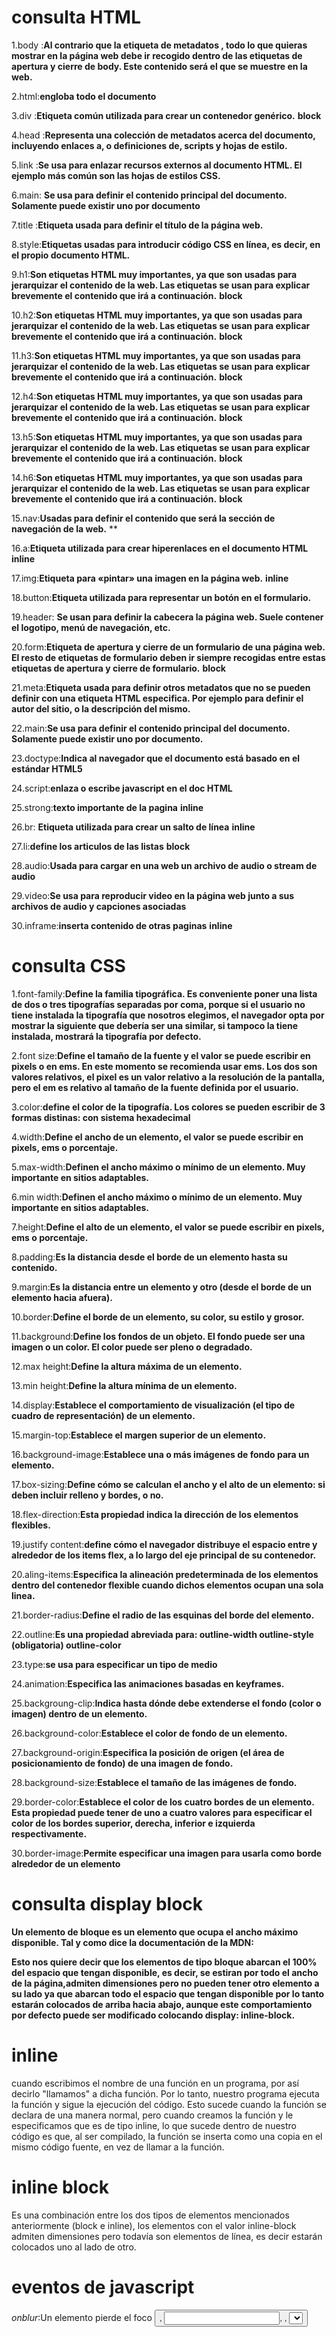  # **consulta HTML**
 
1.body :**Al contrario que la etiqueta de metadatos <head>, todo lo que quieras mostrar en la página web debe ir recogido dentro de las etiquetas de apertura y cierre de body. Este contenido será el que se muestre en la web.**

2.html:**engloba todo el documento**

3.div :**Etiqueta común utilizada para crear un contenedor genérico.** **block**

4.head :**Representa una colección de metadatos acerca del documento, incluyendo enlaces a, o definiciones de, scripts y hojas de estilo.**

5.link :**Se usa para enlazar recursos externos al documento HTML. El ejemplo más común son las hojas de estilos CSS.**

6.main: **Se usa para definir el contenido principal del documento. Solamente puede existir uno por documento**

7.title :**Etiqueta usada para definir el título de la página web.**

8.style:**Etiquetas usadas para introducir código CSS en línea, es decir, en el propio documento HTML.**

9.h1:**Son etiquetas HTML muy importantes, ya que son usadas para jerarquizar el contenido de la web. Las etiquetas se usan para explicar brevemente el contenido que irá a continuación.** **block**

10.h2:**Son etiquetas HTML muy importantes, ya que son usadas para jerarquizar el contenido de la web. Las etiquetas se usan para explicar brevemente el contenido que irá a continuación.** **block**

11.h3:**Son etiquetas HTML muy importantes, ya que son usadas para jerarquizar el contenido de la web. Las etiquetas se usan para explicar brevemente el contenido que irá a continuación.** **block**

12.h4:**Son etiquetas HTML muy importantes, ya que son usadas para jerarquizar el contenido de la web. Las etiquetas se usan para explicar brevemente el contenido que irá a continuación.** **block**

13.h5:**Son etiquetas HTML muy importantes, ya que son usadas para jerarquizar el contenido de la web. Las etiquetas se usan para explicar brevemente el contenido que irá a continuación.** **block**

14.h6:**Son etiquetas HTML muy importantes, ya que son usadas para jerarquizar el contenido de la web. Las etiquetas se usan para explicar brevemente el contenido que irá a continuación.** **block**

15.nav:**Usadas para definir el contenido que será la sección de navegación de la web.** **

16.a:**Etiqueta utilizada para crear hiperenlaces en el documento HTML** **inline**

17.img:**Etiqueta para «pintar» una imagen en la página web.** **inline**

18.button:**Etiqueta utilizada para representar un botón en el formulario.**

19.header: **Se usan para definir la cabecera la página web. Suele contener el logotipo, menú de navegación, etc.**

20.form:**Etiqueta de apertura y cierre de un formulario de una página web. El resto de etiquetas de formulario deben ir siempre recogidas entre estas etiquetas de apertura y cierre de formulario.** **block**

21.meta:**Etiqueta usada para definir otros metadatos que no se pueden definir con una etiqueta HTML especifica. Por ejemplo para definir el autor del sitio, o la descripción del mismo.**

22.main:**Se usa para definir el contenido principal del documento. Solamente puede existir uno por documento.**

23.doctype:**Indica al navegador que el documento está basado en el estándar HTML5**

24.script:**enlaza o escribe javascript en el doc HTML**

25.strong:**texto importante de la pagina** **inline**

26.br: **Etiqueta utilizada para crear un salto de línea** **inline**

27.li:**define los articulos de las listas** **block**

28.audio:**Usada para cargar en una web un archivo de audio o stream de audio**

29.video:**Se usa para reproducir video en la página web junto a sus archivos de audio y capciones asociadas**

30.inframe:**inserta contenido de otras paginas** **inline**

# consulta CSS

1.font-family:**Define la familia tipográfica. Es conveniente poner una lista de dos o tres tipografías separadas por coma, porque si el usuario no tiene instalada la tipografía que nosotros elegimos, el navegador opta por mostrar la siguiente que debería ser una similar, si tampoco la tiene instalada, mostrará la tipografía por defecto.**

2.font size:**Define el tamaño de la fuente y el valor se puede escribir en pixels o en ems. En este momento se recomienda usar ems. Los dos son valores relativos, el pixel es un valor relativo a la resolución de la pantalla, pero el em es relativo al tamaño de la fuente definida por el usuario.**

3.color:**define el color de la tipografía. Los colores se pueden escribir de 3 formas distinas: con sistema hexadecimal**

4.width:**Define el ancho de un elemento, el valor se puede escribir en pixels, ems o porcentaje.**

5.max-width:**Definen el ancho máximo o mínimo de un elemento. Muy importante en sitios adaptables.**

6.min width:**Definen el ancho máximo o mínimo de un elemento. Muy importante en sitios adaptables.**

7.height:**Define el alto de un elemento, el valor se puede escribir en pixels, ems o porcentaje.**

8.padding:**Es la distancia desde el borde de un elemento hasta su contenido.**

9.margin:**Es la distancia entre un elemento y otro (desde el borde de un elemento hacia afuera).**

10.border:**Define el borde de un elemento, su color, su estilo y grosor.**

11.background:**Define los fondos de un objeto. El fondo puede ser una imagen o un color. El color puede ser pleno o degradado.**

12.max height:**Define la altura máxima de un elemento.**

13.min height:**Define la altura mínima de un elemento.**

14.display:**Establece el comportamiento de visualización (el tipo de cuadro de representación) de un elemento.**

15.margin-top:**Establece el margen superior de un elemento.**

16.background-image:**Establece una o más imágenes de fondo para un elemento.**

17.box-sizing:**Define cómo se calculan el ancho y el alto de un elemento: si deben incluir relleno y bordes, o no.**

18.flex-direction:**Esta propiedad indica la dirección de los elementos flexibles.**

19.justify content:**define cómo el navegador distribuye el espacio entre y alrededor de los items flex, a lo largo del eje principal de su contenedor.**

20.aling-items:**Especifica la alineación predeterminada de los elementos dentro del contenedor flexible cuando dichos elementos ocupan una sola linea.**

21.border-radius:**Define el radio de las esquinas del borde del elemento.**

22.outline:**Es una propiedad abreviada para:
outline-width
outline-style (obligatoria)
outline-color**

23.type:**se usa para especificar un tipo de medio**

24.animation:**Especifica las animaciones basadas en keyframes.**

25.backgroung-clip:**Indica hasta dónde debe extenderse el fondo (color o imagen) dentro de un elemento.**

26.background-color:**Establece el color de fondo de un elemento.**

27.background-origin:**Especifica la posición de origen (el área de posicionamiento de fondo) de una imagen de fondo.**

28.background-size:**Establece el tamaño de las imágenes de fondo.**

29.border-color:**Establece el color de los cuatro bordes de un elemento. Esta propiedad puede tener de uno a cuatro valores para especificar el color de los bordes superior, derecha, inferior e izquierda respectivamente.**

30.border-image:**Permite especificar una imagen para usarla como borde alrededor de un elemento**

# consulta display block

**Un elemento de bloque es un elemento que ocupa el ancho máximo disponible. Tal y como dice la documentación de la MDN:**

**Esto nos quiere decir que los elementos de tipo bloque abarcan el 100% del espacio que tengan disponible,
es decir, se estiran por todo el ancho de la página,admiten dimensiones pero no pueden tener otro elemento a su lado ya que abarcan todo el espacio que tengan disponible por lo tanto estarán colocados de arriba hacia abajo, aunque este comportamiento por defecto puede ser modificado colocando display: inline-block.**


# inline
cuando escribimos el nombre de una función en un programa, por así decirlo "llamamos" a dicha función. Por lo tanto, nuestro programa ejecuta la función y sigue la ejecución del código. Esto sucede cuando la función se declara de una manera normal, pero cuando creamos la función y le especificamos que es de tipo inline, lo que sucede dentro de nuestro código es que, 
al ser compilado, la función se inserta como una copia en el mismo código fuente, en vez de llamar a la función.

# inline block
Es una combinación entre los dos tipos de elementos mencionados anteriormente (block e inline), los elementos con el valor inline-block admiten dimensiones pero todavía son elementos de línea, es decir estarán colocados uno al lado de otro.

# eventos de javascript
*onblur*:Un elemento pierde el foco	<button>, <input>, <label>, <select>, <textarea>, <body>

*onchange*:Un elemento ha sido modificado	<input>, <select>, <textarea>

*onclick*:Pulsar y soltar el ratón,Todos los elementos

*ondblclick*:Pulsar dos veces seguidas con el ratón	,Todos los elementos

*onfocus*:Un elemento obtiene el foco	<button>, <input>, <label>, <select>, <textarea>, <body>

*onkeydown*:Pulsar una tecla y no soltarla	Elementos de formulario y <body>

*onkeypress*:Pulsar una tecla	Elementos de formulario y <body>

*onkeyup*:Soltar una tecla pulsada	Elementos de formulario y <body>

*onload*:Página cargada completamente	<body>

*onmousedown*:pulsar un botón del ratón y no soltarlo,	Todos los elementos

*onunload*:Se abandona la página, por ejemplo al cerrar el navegador	<body>

*onsubmit*:Enviar el formulario	<form>

*onselect* :Seleccionar un texto	<input>, <textarea>

*onresize*:Inicializar el formulario	<form>

# **selectores simples**

Un selector simple es aquel que está formado sólo por una única cadena textual, sin ningún combinador.

# **selectores compuestos**

El selector Css es el identificador en la hoja de estilos del elemento o elementos del DOM a los que se aplicarán las declaraciones contenidas en la regla de la que forma parte dicho selector.


















































